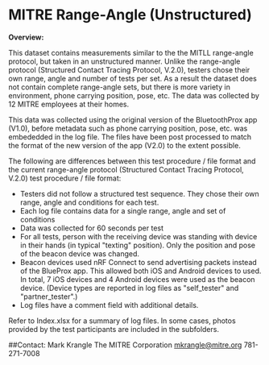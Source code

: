 # MITRE Range-Angle (Unstructured)

**Overview:**

This dataset contains measurements similar to the the MITLL range-angle protocol, but taken in an unstructured manner.  Unlike the range-angle protocol (Structured Contact Tracing Protocol, V.2.0), testers chose their own range, angle and number of tests per set.  As a result the dataset does not contain complete range-angle sets, but there is more variety in environment, phone carrying position, pose, etc.  The data was collected by 12 MITRE employees at their homes.

This data was collected using the original version of the BluetoothProx app (V1.0), before metadata such as phone carrying position, pose, etc. was embededded in the log file.  The files have been post processed to match the format of the new version of the app (V2.0) to the extent possible.

The following are differences between this test procedure / file format and the current range-angle protocol (Structured Contact Tracing Protocol, V.2.0) test procedure / file format:
- Testers did not follow a structured test sequence.  They chose their own range, angle and conditions for each test.
- Each log file contains data for a single range, angle and set of conditions
- Data was collected for 60 seconds per test
- For all tests, person with the receiving device was standing with device in their hands (in typical "texting" position).  Only the position and pose of the beacon device was changed.
- Beacon devices used nRF Connect to send advertising packets instead of the BlueProx app.  This allowed both iOS and Android devices to used.  In total, 7 iOS devices and 4 Android devices were used as the beacon device.  (Device types are reported in log files as "self_tester" and "partner_tester".)
- Log files have a comment field with additional details.

Refer to Index.xlsx for a summary of log files.  In some cases, photos provided by the test participants are included in the subfolders.

##Contact:
	Mark Krangle
	The MITRE Corporation
	mkrangle@mitre.org
	781-271-7008
